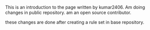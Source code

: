 This is an introduction to the page written by kumar2406.
Am doing changes in public repository. am an open source contributor.

these changes are done after creating a rule set in base repository.
